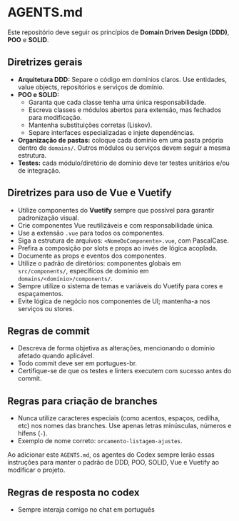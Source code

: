 # AGENTS.md

Este repositório deve seguir os princípios de **Domain Driven Design (DDD)**, **POO** e **SOLID**.

## Diretrizes gerais
- **Arquitetura DDD:** Separe o código em domínios claros. Use entidades, value objects, repositórios e serviços de domínio.
- **POO e SOLID:**  
  - Garanta que cada classe tenha uma única responsabilidade.  
  - Escreva classes e módulos abertos para extensão, mas fechados para modificação.  
  - Mantenha substituições corretas (Liskov).  
  - Separe interfaces especializadas e injete dependências.
- **Organização de pastas:** coloque cada domínio em uma pasta própria dentro de `domains/`. Outros módulos ou serviços devem seguir a mesma estrutura.
- **Testes:** cada módulo/diretório de domínio deve ter testes unitários e/ou de integração.

## Diretrizes para uso de Vue e Vuetify
- Utilize componentes do **Vuetify** sempre que possível para garantir padronização visual.
- Crie componentes Vue reutilizáveis e com responsabilidade única.
- Use a extensão `.vue` para todos os componentes.
- Siga a estrutura de arquivos: `<NomeDoComponente>.vue`, com PascalCase.
- Prefira a composição por slots e props ao invés de lógica acoplada.
- Documente as props e eventos dos componentes.
- Utilize o padrão de diretórios: componentes globais em `src/components/`, específicos de domínio em `domains/<domínio>/components/`.
- Sempre utilize o sistema de temas e variáveis do Vuetify para cores e espaçamentos.
- Evite lógica de negócio nos componentes de UI; mantenha-a nos serviços ou stores.

## Regras de commit
- Descreva de forma objetiva as alterações, mencionando o domínio afetado quando aplicável.
- Todo commit deve ser em portugues-br.
- Certifique-se de que os testes e linters executem com sucesso antes do commit.

## Regras para criação de branches
- Nunca utilize caracteres especiais (como acentos, espaços, cedilha, etc) nos nomes das branches. Use apenas letras minúsculas, números e hífens (`-`).
- Exemplo de nome correto: `orcamento-listagem-ajustes`.

Ao adicionar este `AGENTS.md`, os agentes do Codex sempre lerão essas instruções para manter o padrão de DDD, POO, SOLID, Vue e Vuetify ao modificar o projeto.

## Regras de resposta no codex
- Sempre interaja comigo no chat em português

